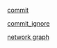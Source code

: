 
[commit](https://github.com/PeterFumelli/gitlab-hw-/commit/61ba4abf11bd2160d63ebb2c584b3b7408516806)

[commit_ignore](https://github.com/PeterFumelli/gitlab-hw-/commit/86e3ee4f2d3e727438151186b12790db9bd65350)

[network graph](https://github.com/PeterFumelli/gitlab-hw-/network)


